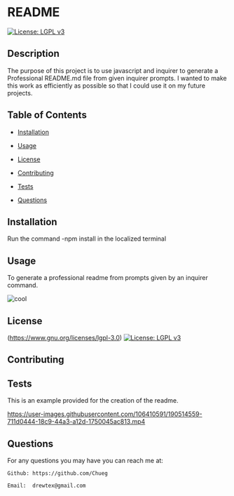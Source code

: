 # README
[![License: LGPL v3](https://img.shields.io/badge/License-LGPL_v3-blue.svg)](https://www.gnu.org/licenses/lgpl-3.0) 


## Description

The purpose of this project is to use javascript and inquirer to generate a Professional README.md file from given inquirer prompts. I wanted to make this work as efficiently as possible so that I could use it on my future projects.

## Table of Contents

* [Installation](#installation)

* [Usage](#usage)

* [License](#license)

* [Contributing](#contributing)

* [Tests](#tests)

* [Questions](#questions)
## Installation


Run the command -npm install in the localized terminal

## Usage

To generate a professional readme from prompts given by an inquirer command.

![cool](https://user-images.githubusercontent.com/106410591/190514466-4ecf6f97-ec79-4576-98e4-a3ac6c8ba5be.png)

## License


(https://www.gnu.org/licenses/lgpl-3.0) [![License: LGPL v3](https://img.shields.io/badge/License-LGPL_v3-blue.svg)](https://www.gnu.org/licenses/lgpl-3.0) 
## Contributing


## Tests

This is an example provided for the creation of the readme.


https://user-images.githubusercontent.com/106410591/190514559-711d0444-18c9-44a3-a12d-1750045ac813.mp4


## Questions



For any questions you may have you can reach me at:

    Github: https://github.com/Chueg

    Email:  drewtex@gmail.com


